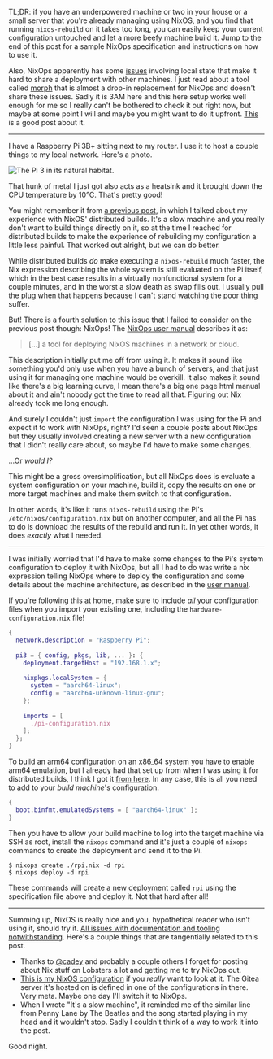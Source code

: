 TL;DR: if you have an underpowered machine or two in your house or a small server that you're already managing using NixOS, and you find that running `nixos-rebuild` on it takes too long, you can easily keep your current configuration untouched and let a more beefy machine build it. Jump to the end of this post for a sample NixOps specification and instructions on how to use it.

Also, NixOps apparently has some [issues](https://news.ycombinator.com/item?id=20324608) involving local state that make it hard to share a deployment with other machines. I just read about a tool called [morph](https://github.com/DBCDK/morph) that is almost a drop-in replacement for NixOps and doesn't share these issues. Sadly it is 3AM here and this here setup works well enough for me so I really can't be bothered to check it out right now, but maybe at some point I will and maybe you might want to do it upfront. [This](https://christine.website/blog/morph-setup-2021-04-25) is a good post about it.

---

I have a Raspberry Pi 3B+ sitting next to my router. I use it to host a couple things to my local network. Here's a photo.

![The Pi 3 in its natural habitat.](./pi.gif)

That hunk of metal I just got also acts as a heatsink and it brought down the CPU temperature by 10°C. That's pretty good!

You might remember it from [a previous post](https://sgt.hootr.club/molten-matter/nix-distributed-builds/), in which I talked about my experience with NixOS' distributed builds. It's a slow machine and you really don't want to build things directly on it, so at the time I reached for distributed builds to make the experience of rebuilding my configuration a little less painful. That worked out alright, but we can do better.

While distributed builds *do* make executing a `nixos-rebuild` much faster, the Nix expression describing the whole system is still evaluated on the Pi itself, which in the best case results in a virtually nonfunctional system for a couple minutes, and in the worst a slow death as swap fills out. I usually pull the plug when that happens because I can't stand watching the poor thing suffer.

But! There is a fourth solution to this issue that I failed to consider on the previous post though: NixOps! The [NixOps user manual](https://releases.nixos.org/nixops/latest/manual/manual.html#chap-introduction) describes it as:

> [...] a tool for deploying NixOS machines in a network or cloud.

This description initially put me off from using it. It makes it sound like something you'd only use when you have a bunch of servers, and that just using it for managing one machine would be overkill. It also makes it sound like there's a big learning curve, I mean there's a big one page html manual about it and ain't nobody got the time to read all that. Figuring out Nix already took me long enough.

And surely I couldn't just `import` the configuration I was using for the Pi and expect it to work with NixOps, right? I'd seen a couple posts about NixOps but they usually involved creating a new server with a new configuration that I didn't really care about, so maybe I'd have to make some changes.

...Or *would I?*

This might be a gross oversimplification, but all NixOps does is evaluate a system configuration on your machine, build it, copy the results on one or more target machines and make them switch to that configuration.

In other words, it's like it runs `nixos-rebuild` using the Pi's `/etc/nixos/configuration.nix` but on another computer, and all the Pi has to do is download the results of the rebuild and run it. In yet other words, it does *exactly* what I needed.

---

I was initially worried that I'd have to make some changes to the Pi's system configuration to deploy it with NixOps, but all I had to do was write a nix expression telling NixOps where to deploy the configuration and some details about the machine architecture, as described in the [user manual](https://releases.nixos.org/nixops/latest/manual/manual.html#sec-deploying-to-physical-nixos).

If you're following this at home, make sure to include *all* your configuration files when you import your existing one, including the `hardware-configuration.nix` file!

```nix
{
  network.description = "Raspberry Pi";
  
  pi3 = { config, pkgs, lib, ... }: {
    deployment.targetHost = "192.168.1.x";
    
    nixpkgs.localSystem = {
      system = "aarch64-linux";
      config = "aarch64-unknown-linux-gnu";
    };
    
    imports = [
      ./pi-configuration.nix
    ];
  };
}
```

To build an arm64 configuration on an x86_64 system you have to enable arm64 emulation, but I already had that set up from when I was using it for distributed builds, I think I got it [from here](https://nixos.wiki/wiki/NixOS_on_ARM#Compiling_through_QEMU). In any case, this is all you need to add to your *build machine*'s configuration.

```nix
{
  boot.binfmt.emulatedSystems = [ "aarch64-linux" ];
}
```

Then you have to allow your build machine to log into the target machine via SSH as root, install the `nixops` command and it's just a couple of `nixops` commands to create the deployment and send it to the Pi.

```shell
$ nixops create ./rpi.nix -d rpi
$ nixops deploy -d rpi
```

These commands will create a new deployment called `rpi` using the specification file above and deploy it. Not that hard after all!

---

Summing up, NixOS is really nice and you, hypothetical reader who isn't using it, should try it. [All issues with documentation and tooling notwithstanding](https://christine.website/talks/nixos-pain-2021-11-10). Here's a couple things that are tangentially related to this post.

* Thanks to [@cadey](https://christine.website/) and probably a couple others I forget for posting about Nix stuff on Lobsters a lot and getting me to try NixOps out.
* [This is my NixOS configuration](https://kirarin.hootr.club/git/steinuil/nixos-config) if you *really* want to look at it. The Gitea server it's hosted on is defined in one of the configurations in there. Very meta. Maybe one day I'll switch it to NixOps.
* When I wrote "It's a slow machine", it reminded me of the similar line from Penny Lane by The Beatles and the song started playing in my head and it wouldn't stop. Sadly I couldn't think of a way to work it into the post.

Good night.

